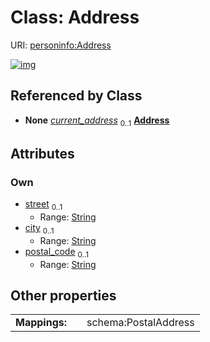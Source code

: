 
# Class: Address



URI: [personinfo:Address](https://w3id.org/linkml/examples/personinfo/Address)


[![img](https://yuml.me/diagram/nofunky;dir:TB/class/[Person]++-%20current_address%200..1>[Address&#124;street:string%20%3F;city:string%20%3F;postal_code:string%20%3F],[Person])](https://yuml.me/diagram/nofunky;dir:TB/class/[Person]++-%20current_address%200..1>[Address&#124;street:string%20%3F;city:string%20%3F;postal_code:string%20%3F],[Person])

## Referenced by Class

 *  **None** *[current_address](current_address.md)*  <sub>0..1</sub>  **[Address](Address.md)**

## Attributes


### Own

 * [street](street.md)  <sub>0..1</sub>
     * Range: [String](types/String.md)
 * [city](city.md)  <sub>0..1</sub>
     * Range: [String](types/String.md)
 * [postal_code](postal_code.md)  <sub>0..1</sub>
     * Range: [String](types/String.md)

## Other properties

|  |  |  |
| --- | --- | --- |
| **Mappings:** | | schema:PostalAddress |
